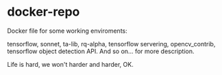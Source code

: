 # docker-repo
Docker file for some working enviroments:

tensorflow, sonnet, ta-lib, rq-alpha, tensorflow servering, opencv_contrib, tensorflow object detection API.
And so on... for more description.

Life is hard, we won't harder and harder, OK.
